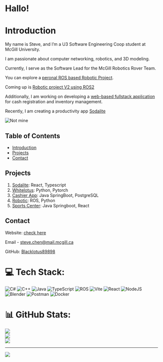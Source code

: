 # Hallo!
# Introduction
My name is Steve, and I’m a U3 Software Engineering Coop student at McGill University. 

I am passionate about computer networking, robotics, and 3D modeling.

Currently, I serve as the Software Lead for the McGill Robotics Rover Team. 

You can explore a [peronal ROS based Robotic Project](https://github.com/Blacklotus89898/MyROS).

Coming up is [Robotic project V2 using ROS2](https://github.com/Blacklotus89898/MyROS2)

Additionally, I am working on developing a [web-based fullstack application](https://github.com/Blacklotus89898/CashierApp) for cash registration and inventory management.

Recently, I am creating a productivity app [Sodalite](https://github.com/Blacklotus89898/Sodalite)

![Not mine](https://mir-s3-cdn-cf.behance.net/project_modules/disp/68921b29340193.55eea8837b0d9.gif)
## Table of Contents

- [Introduction](#introduction)
- [Projects](#projects)
- [Contact](#contact)

## Projects
1. [Sodalite](https://github.com/Blacklotus89898/Sodalite): React, Typescript
2. [Whitelotus](https://github.com/Blacklotus89898/whitelotus): Python, Pytorch
3. [Cashier App](https://github.com/Blacklotus89898/CashierApp): Java SpringBoot, PostgreSQL
4. [Robotic](https://github.com/Blacklotus89898/MyROS): ROS, Python 
5. [Sports Center](https://github.com/Blacklotus89898/Sports-Center-Management-System): Java Springboot, React 

## Contact
 Website: [check here](https://cs.mcgill.ca/~schen183/)

 Email - [steve.chen@mail.mcgill.ca](mailto:steve.chen@mail.mcgill.ca)

 GitHub: [Blacklotus89898](https://github.com/Blacklotus89898)

# 💻 Tech Stack:
![C#](https://img.shields.io/badge/c%23-%23239120.svg?style=for-the-badge&logo=csharp&logoColor=white) ![C++](https://img.shields.io/badge/c++-%2300599C.svg?style=for-the-badge&logo=c%2B%2B&logoColor=white) ![Java](https://img.shields.io/badge/java-%23ED8B00.svg?style=for-the-badge&logo=openjdk&logoColor=white) ![TypeScript](https://img.shields.io/badge/typescript-%23007ACC.svg?style=for-the-badge&logo=typescript&logoColor=white) ![ROS](https://img.shields.io/badge/ros-%230A0FF9.svg?style=for-the-badge&logo=ros&logoColor=white) ![Vite](https://img.shields.io/badge/vite-%23646CFF.svg?style=for-the-badge&logo=vite&logoColor=white) ![React](https://img.shields.io/badge/react-%2320232a.svg?style=for-the-badge&logo=react&logoColor=%2361DAFB) ![NodeJS](https://img.shields.io/badge/node.js-6DA55F?style=for-the-badge&logo=node.js&logoColor=white) ![Blender](https://img.shields.io/badge/blender-%23F5792A.svg?style=for-the-badge&logo=blender&logoColor=white) ![Postman](https://img.shields.io/badge/Postman-FF6C37?style=for-the-badge&logo=postman&logoColor=white) ![Docker](https://img.shields.io/badge/docker-%230db7ed.svg?style=for-the-badge&logo=docker&logoColor=white)
# 📊 GitHub Stats:
![](https://github-readme-stats.vercel.app/api?username=Blacklotus89898&theme=vision-friendly-dark&hide_border=false&include_all_commits=false&count_private=false)<br/>
![](https://github-readme-streak-stats.herokuapp.com/?user=Blacklotus89898&theme=vision-friendly-dark&hide_border=false)<br/>
![](https://github-readme-stats.vercel.app/api/top-langs/?username=Blacklotus89898&theme=vision-friendly-dark&hide_border=false&include_all_commits=false&count_private=false&layout=compact)

---
[![](https://visitcount.itsvg.in/api?id=Blacklotus89898&icon=0&color=0)](https://visitcount.itsvg.in)

<!-- Proudly created with GPRM ( https://gprm.itsvg.in ) -->
